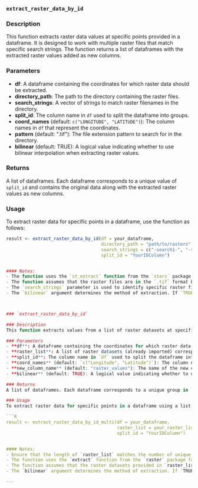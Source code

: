 
### `extract_raster_data_by_id`

### Description
This function extracts raster data values at specific points provided in a dataframe. It is designed to work with multiple raster files that match specific search strings. The function returns a list of dataframes with the extracted raster values added as new columns.

### Parameters
- **df**: A dataframe containing the coordinates for which raster data should be extracted.
- **directory_path**: The path to the directory containing the raster files.
- **search_strings**: A vector of strings to match raster filenames in the directory.
- **split_id**: The column name in `df` used to split the dataframe into groups.
- **coord_names** (default: `c("LONGITUDE", "LATITUDE")`): The column names in `df` that represent the coordinates.
- **pattern** (default: ".tif"): The file extension pattern to search for in the directory.
- **bilinear** (default: TRUE): A logical value indicating whether to use bilinear interpolation when extracting raster values.

### Returns
A list of dataframes. Each dataframe corresponds to a unique value of `split_id` and contains the original data along with the extracted raster values as new columns.

### Usage
To extract raster data for specific points in a dataframe, use the function as follows:

```R
result <- extract_raster_data_by_id(df = your_dataframe, 
                                    directory_path = "path/to/rasters", 
                                    search_strings = c("-search1-", "-search2-"), 
                                    split_id = "YourIDColumn")


#### Notes:
- The function uses the `st_extract` function from the `stars` package to extract raster data. Ensure that the `stars` package is installed and loaded.
- The function assumes that the raster files are in the `.tif` format by default, but this can be changed using the `pattern` argument.
- The `search_strings` parameter is used to identify specific raster files in the directory. Ensure that the search strings match the naming convention of your raster files.
- The `bilinear` argument determines the method of extraction. If `TRUE`, bilinear interpolation is used; otherwise, the nearest neighbor method is used.



### `extract_raster_data_by_id`

### Description
This function extracts values from a list of raster datasets at specific points provided in a dataframe. The function returns a list of dataframes with the extracted raster values added as a new column.

### Parameters
- **df**: A dataframe containing the coordinates for which raster data should be extracted.
- **raster_list**: A list of raster datasets (already imported) corresponding to the groups in `df`.
- **split_id**: The column name in `df` used to split the dataframe into groups.
- **coord_names** (default: `c("Longitude", "Latitude")`): The column names in `df` that represent the coordinates.
- **new_column_name** (default: "raster_values"): The name of the new column where the extracted raster values will be stored.
- **bilinear** (default: TRUE): A logical value indicating whether to use bilinear interpolation when extracting raster values.

### Returns
A list of dataframes. Each dataframe corresponds to a unique group in `df` and contains the original data along with the extracted raster values in the specified new column.

### Usage
To extract raster data for specific points in a dataframe using a list of raster datasets, use the function as follows:

```R
result <- extract_raster_data_by_id_multi(df = your_dataframe, 
                                          raster_list = your_raster_list, 
                                          split_id = "YourIDColumn")


#### Notes:
- Ensure that the length of `raster_list` matches the number of unique groups in `df` based on `split_id`.
- The function uses the `extract` function from the `raster` package for raster data extraction. Ensure that the `raster` package is installed and loaded.
- The function assumes that the raster datasets provided in `raster_list` are already imported into R.
- The `bilinear` argument determines the method of extraction. If `TRUE`, bilinear interpolation is used; otherwise, the nearest neighbor method is used.

---
























